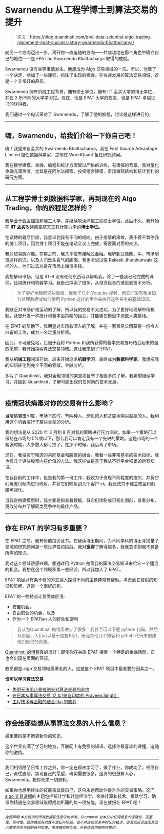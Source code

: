 # Swarnendu 从工程学博士到算法交易的提升

> 原文：<https://blog.quantinsti.com/phd-data-scientist-algo-trading-placement-epat-success-story-swarnendu-bhattacharya/>

向另一个方向迈出一步，离开你一直追随的方向——并成功地在那个角色中确立自己的地位——是 EPATian Swarnendu Bhattacharya 取得的成就。

Swarnendu 没有坐等事情发生。他想成为 Algo 交易领域的一员。所以，他做了一个决定，参加了一些课程，抓住了出现的机会。在快速发展的算法交易领域，这是一个非常好的品质。

Swarnendu 拥有机械工程背景，拥有硕士学位，拥有 IIT 孟买大学的博士学位，并在 3 所不同的大学学习过。现在，他是 EPAT 大学的校友，也是 EPAT 卓越证书的获得者。

我们通过一个电话采访了 Swarnendu，了解了他的旅程，讨论是这样进行的。

* * *

## 嗨，Swarnendu，给我们介绍一下你自己吧！

嗨！我是来自孟买的 Swarnendu Bhattacharya。我在 First Source Advantage Limited 担任数据科学家，之前在 WorldQuant 担任研究顾问。

我在数学建模、金融、编程和统计方面受过严格的训练，有很强的背景。我对量化金融充满热情，尤其是在阿尔法探索、投资组合建模、市场微观结构和统计套利的研究方面。

* * *

## 从工程学博士到数据科学家，再到现在的 Algo Trading，你的旅程是怎样的？

我毕业于西孟加拉邦理工大学，并继续攻读焊接工程硕士学位。此后不久，我开始在 **IIT 孟买**攻读航空航天工程计算力学的**博士学位。**

在读博的最后阶段，我意识到我有不同的倾向。由于疫情的缘故，我不得不暂停我的博士项目，因为博士项目不能在电话会议上完成，需要面对面的交流。

我对贸易感兴趣。在那之前，我几乎没有接触过金融。我听到过像熊、牛、市场崩溃这样的词，以及人们垂头丧气的画面。我也听说过像 Rakesh Jhunjhunwala 这样的人，他们过去总是在市场上赚很多钱。

我想解码市场，但是 IIT-B 没有任何东西可以帮助我，除了一些我已经完成的课程，比如统计和机器学习。我自己探索了很多，从投资组合的选股到技术分析。

> 为了更好地理解这些事情，我看了几个 Youtube 视频，但它们没有教授如何处理数据或如何使用 Python 这样的平台来执行这些任务的基础知识。

我缺乏对市场价格运动的了解，所以我的交易不太成功。为了更好地理解市场机制，我想开发一种统计和基本面策略的组合，并能够在模型中调整人类情绪。

在 EPAT 的帮助下，我期望对市场有深入的了解，并在一家贸易公司获得一份令人兴奋的工作，成为一名定量分析师。

因此，不可避免地，屈服于我将 Python 和我所获得的基本交易技巧结合起来的强烈愿望，我开始探索算法交易领域。这让我来到了 EPAT。

我从**机械工程**领域开始，后来开始追求**机器学习**，最终成为**数据科学家**。我想把我的知识转化到完全不同的领域，金融分析。

多亏了 Quantinsti，我对金融领域的某些项目有了相当多的了解。我希望继续学习，并回到 QuantInsti，了解可能出现的任何新的技术发展。

* * *

## 疫情冠状病毒对你的交易有什么影响？

当疫情袭击印度，市场下跌时，有两种人，恐慌的人和贪婪地购买股票的人。我利用这个机会进行了某些类型的分析。

我的想法是从 2020 年 3 月到 8 月对我的策略进行压力测试。如果一个策略可以保持在市场的 5%或以下，那么我可以肯定我有一个先进的策略。这是市场的一个紧张时期，大多数人都亏损了。在那个时候，我远离了市场。

现在，我投资于精选的共同基金和股票的组合。我看一些非常基本的技术指标。我也有几个评估股票内在价值的方法。我这样做是基于我从不同平台积累的所有知识。

在我目前的工作中，也是我的第一份工作，我致力于发现不同程度的拖欠，并将它们与支付倾向进行映射，并将它们映射到几个客户 id。我还致力于建立模型和创建可视化。

当我说构建模型时，我主要是指查看数据，将它们绘制成可视化图形，查看分布，更改分布并了解同类竞争中的最佳产品。

* * *

## 你在 EPAT 的学习有多重要？

在 EPAT 之前，我有价值投资证书。在我读博士期间，为不同学科的博士寻找量子领域的研究顾问是一项世界性的挑战。我对**宽客**了解得越多，我就意识到我不具备所需的知识。

我对这个领域很感兴趣，想通过用 Python 完善我的算法交易知识来给它一个适当的机会。我想在这个领域积累一些经验，所以我加入了 EPAT。

EPAT 项目以有条不紊的方式深入探讨不同的主题非常有帮助。考虑到它提供的知识和见解，这是一个很好的包。

EPAT 的一些特点让我受益匪浅:

*   安置机会，
*   自由职业的机会，以及
*   作为一个 EPATian 人的好处和便利

> 我认为QuantInsti 的博客进步了很多！我甚至可以下载 python 代码，然后从那里，人们可以基于这些知识，研究其他几个博客和 github 代码来创建他们自己的资源。

[QuantInsti 的博客](/)真的很好！即使你在谷歌 EPAT 搜索一个特定的金融话题，它也会出现在页面的顶部。

教员都是 algo 交易领域最著名的人，这是整个 EPAT 项目中最重要的因素之一。

**谁可以学习算法交易**

*   [失明无法阻止普拉纳夫对算法交易的追求](/blindness-algorithmic-trading-epat-success-story-pranav-lal/)
*   [在日本从事算法交易 17 年|来自印度的 Praveen Singh】](/information-technology-investment-banking-algo-trading-epat-success-story-praveens-story/)
*   [工程技术与金融的结合:Raj 的旅程](/engineering-algorithmic-trading-epat-success-story-raj-mahajan/)

* * *

## 你会给那些想从事算法交易的人什么信息？

最重要的是不断更新你的知识。

这个世界充满了学习的地方，互联网上有免费的知识。选择你最喜欢的课程，追随你的激情。

* * *

我们相信除了日常工作之外，你一定在周末学习了，做了作业。你成功了。相信自己，勇往直前，实现自己的愿望，确实需要很多。这真的很鼓舞人心，Swarnendu。祝你未来一切顺利。

如果你也想用终生的技能来武装自己，这将永远帮助你提升你的交易策略。这门 [algo 交易课程](https://www.quantinsti.com/epat)的主题包括统计学和计量经济学、金融计算和技术、机器学习，确保你精通在交易领域取得成功所需的每一项技能。现在就报名 EPAT 吧！

* * *

*<small>免责声明:本文提供的所有数据和信息仅供参考。QuantInsti 对本文中任何信息的准确性、完整性、现时性、适用性或有效性不做任何陈述，也不对这些信息中的任何错误、遗漏或延迟或因其显示或使用而导致的任何损失、伤害或损害负责。所有信息均按原样提供。</small>*